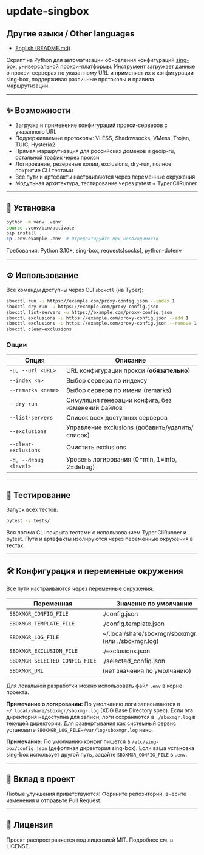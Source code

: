# update-singbox

## Другие языки / Other languages
- [English (README.md)](../../README.md)

Скрипт на Python для автоматизации обновления конфигураций [sing-box](https://sing-box.sagernet.org/), универсальной прокси-платформы. Инструмент загружает данные о прокси-серверах по указанному URL и применяет их к конфигурации sing-box, поддерживая различные протоколы и правила маршрутизации.

---

## ✨ Возможности
- Загрузка и применение конфигураций прокси-серверов с указанного URL
- Поддерживаемые протоколы: VLESS, Shadowsocks, VMess, Trojan, TUIC, Hysteria2
- Прямая маршрутизация для российских доменов и geoip-ru, остальной трафик через прокси
- Логирование, резервные копии, exclusions, dry-run, полное покрытие CLI тестами
- Все пути и артефакты настраиваются через переменные окружения
- Модульная архитектура, тестирование через pytest + Typer.CliRunner

---

## 🚀 Установка

```bash
python -m venv .venv
source .venv/bin/activate
pip install .
cp .env.example .env  # Отредактируйте при необходимости
```

Требования: Python 3.10+, sing-box, requests[socks], python-dotenv

---

## ⚙️ Использование

Все команды доступны через CLI `sboxctl` (на Typer):

```bash
sboxctl run -u https://example.com/proxy-config.json --index 1
sboxctl dry-run -u https://example.com/proxy-config.json
sboxctl list-servers -u https://example.com/proxy-config.json
sboxctl exclusions -u https://example.com/proxy-config.json --add 1
sboxctl exclusions -u https://example.com/proxy-config.json --remove 1
sboxctl clear-exclusions
```

### Опции
| Опция                  | Описание                                         |
|-----------------------|--------------------------------------------------|
| `-u, --url <URL>`     | URL конфигурации прокси (**обязательно**)        |
| `--index <n>`         | Выбор сервера по индексу                         |
| `--remarks <name>`    | Выбор сервера по имени (remarks)                 |
| `--dry-run`           | Симуляция генерации конфига, без изменений файлов|
| `--list-servers`      | Список всех доступных серверов                   |
| `--exclusions`        | Управление exclusions (добавить/удалить/список)  |
| `--clear-exclusions`  | Очистить exclusions                              |
| `-d, --debug <level>` | Уровень логирования (0=min, 1=info, 2=debug)     |

---

## 🧪 Тестирование

Запуск всех тестов:
```bash
pytest -v tests/
```

Вся логика CLI покрыта тестами с использованием Typer.CliRunner и pytest. Пути и артефакты изолируются через переменные окружения в тестах.

---

## 🛠 Конфигурация и переменные окружения

Все пути настраиваются через переменные окружения:

| Переменная                      | Значение по умолчанию         |
|---------------------------------|-------------------------------|
| `SBOXMGR_CONFIG_FILE`           | ./config.json                 |
| `SBOXMGR_TEMPLATE_FILE`         | ./config.template.json        |
| `SBOXMGR_LOG_FILE`              | ~/.local/share/sboxmgr/sboxmgr.log (или ./sboxmgr.log) |
| `SBOXMGR_EXCLUSION_FILE`        | ./exclusions.json             |
| `SBOXMGR_SELECTED_CONFIG_FILE`  | ./selected_config.json        |
| `SBOXMGR_URL`                   | (нет значения по умолчанию)   |

Для локальной разработки можно использовать файл `.env` в корне проекта.

**Примечание о логировании:** По умолчанию логи записываются в `~/.local/share/sboxmgr/sboxmgr.log` (XDG Base Directory spec). Если эта директория недоступна для записи, логи сохраняются в `./sboxmgr.log` в текущей директории. Для развертывания как системный сервис установите `SBOXMGR_LOG_FILE=/var/log/sboxmgr.log` явно.

**Примечание:** По умолчанию конфиг пишется в `/etc/sing-box/config.json` (дефолтная директория sing-box). Если ваша установка sing-box использует другой путь, задайте `SBOXMGR_CONFIG_FILE` в `.env`.

---

## 🤝 Вклад в проект

Любые улучшения приветствуются! Форкните репозиторий, внесите изменения и отправьте Pull Request.

---

## 📜 Лицензия

Проект распространяется под лицензией MIT. Подробнее см. в LICENSE. 